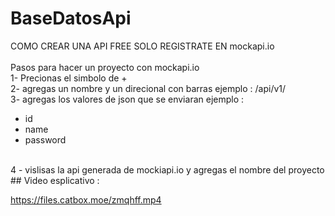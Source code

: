 # BaseDatosApi
COMO CREAR UNA API FREE SOLO REGISTRATE EN mockapi.io
<br></br>
Pasos para hacer un proyecto con mockapi.io
<br>
1- Precionas el simbolo de +
<br>
2- agregas un nombre y un direcional con barras ejemplo : /api/v1/
<br>
3- agregas los valores de json que se enviaran ejemplo :
<br>
- id
- name
- password
<br>
4 - vislisas la api generada de mockiapi.io y agregas el nombre del proyecto
</br>
## Video esplicativo :

https://files.catbox.moe/zmqhff.mp4
